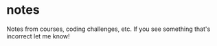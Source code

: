 # notes
Notes from courses, coding challenges, etc. If you see something that's incorrect let me know!
